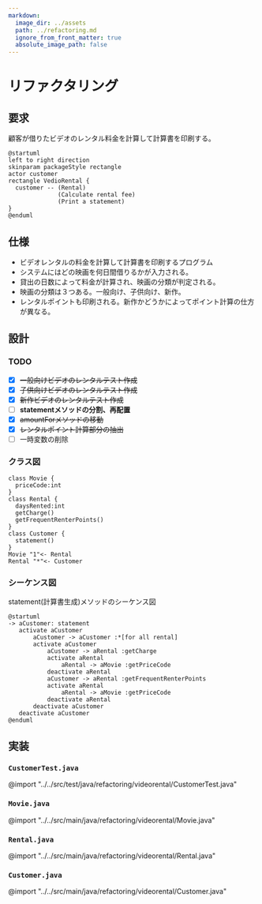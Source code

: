 ```yaml
---
markdown:
  image_dir: ../assets
  path: ../refactoring.md
  ignore_from_front_matter: true
  absolute_image_path: false
---
```


# リファクタリング

## 要求
顧客が借りたビデオのレンタル料金を計算して計算書を印刷する。
```puml
@startuml
left to right direction
skinparam packageStyle rectangle
actor customer
rectangle VedioRental {
  customer -- (Rental)
              (Calculate rental fee)
              (Print a statement)
}
@enduml
```

## 仕様
+ ビデオレンタルの料金を計算して計算書を印刷するプログラム
+ システムにはどの映画を何日間借りるかが入力される。
+ 貸出の日数によって料金が計算され、映画の分類が判定される。
+ 映画の分類は３つある。一般向け、子供向け、新作。
+ レンタルポイントも印刷される。新作かどうかによってポイント計算の仕方が異なる。

## 設計
### TODO
+ [x] ~~一般向けビデオのレンタルテスト作成~~
+ [x] ~~子供向けビデオのレンタルテスト作成~~
+ [x] ~~新作ビデオのレンタルテスト作成~~
+ [ ] **statementメソッドの分割、再配置**
+ [x] ~~amountForメソッドの移動~~
+ [x] ~~レンタルポイント計算部分の抽出~~
+ [ ] 一時変数の削除

### クラス図
```puml
class Movie {
  priceCode:int
}
class Rental {
  daysRented:int
  getCharge()
  getFrequentRenterPoints()
}
class Customer {
  statement()
}
Movie "1"<- Rental
Rental "*"<- Customer
```

### シーケンス図
statement(計算書生成)メソッドのシーケンス図
```puml
@startuml
-> aCustomer: statement
   activate aCustomer
       aCustomer -> aCustomer :*[for all rental]
       activate aCustomer
           aCustomer -> aRental :getCharge
           activate aRental
               aRental -> aMovie :getPriceCode   
           deactivate aRental           
           aCustomer -> aRental :getFrequentRenterPoints
           activate aRental
               aRental -> aMovie :getPriceCode   
           deactivate aRental                      
       deactivate aCustomer
   deactivate aCustomer
@enduml
```
## 実装
### `CustomerTest.java`
@import "../../src/test/java/refactoring/videorental/CustomerTest.java"
### `Movie.java`
@import "../../src/main/java/refactoring/videorental/Movie.java"
### `Rental.java`
@import "../../src/main/java/refactoring/videorental/Rental.java"
### `Customer.java`
@import "../../src/main/java/refactoring/videorental/Customer.java"
